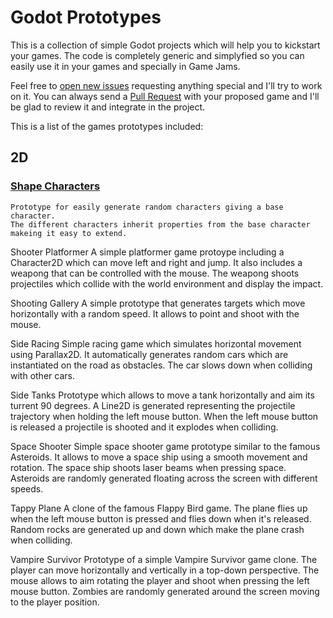 # Godot Prototypes

This is a collection of simple Godot projects which will help you to kickstart your games.
The code is completely generic and simplyfied so you can easily use it in your games and specially in Game Jams.

Feel free to [open new issues](https://github.com/rteijeiro/Godot-Prototypes/issues) requesting anything special and I'll try to work on it.
You can always send a [Pull Request](https://github.com/rteijeiro/Godot-Prototypes/pulls) with your proposed game and I'll be glad to review it and integrate in the project.

This is a list of the games prototypes included:
	
## 2D

### [Shape Characters](https://github.com/rteijeiro/Godot-Prototypes/tree/main/shape_characters)
	Prototype for easily generate random characters giving a base character.
	The different characters inherit properties from the base character makeing it easy to extend.
	
Shooter Platformer
	A simple platformer game protoype including a Character2D which can move left and right and jump.
	It also includes a weapong that can be controlled with the mouse.
	The weapong shoots projectiles which collide with the world environment and display the impact.
	
Shooting Gallery
	A simple prototype that generates targets which move horizontally with a random speed.
	It allows to point and shoot with the mouse.
	
Side Racing
	Simple racing game which simulates horizontal movement using Parallax2D.
	It automatically generates random cars which are instantiated on the road as obstacles.
	The car slows down when colliding with other cars.
	
Side Tanks
	Prototype which allows to move a tank horizontally and aim its turrent 90 degrees.
	A Line2D is generated representing the projectile trajectory when holding the left mouse button.
	When the left mouse button is released a projectile is shooted and it explodes when colliding.
	
Space Shooter
	Simple space shooter game prototype similar to the famous Asteroids.
	It allows to move a space ship using a smooth movement and rotation.
	The space ship shoots laser beams when pressing space.
	Asteroids are randomly generated floating across the screen with different speeds.
	
Tappy Plane
	A clone of the famous Flappy Bird game.
	The plane flies up when the left mouse button is pressed and flies down when it's released.
	Random rocks are generated up and down which make the plane crash when colliding.
	
Vampire Survivor
	Prototype of a simple Vampire Survivor game clone.
	The player can move horizontally and vertically in a top-down perspective.
	The mouse allows to aim rotating the player and shoot when pressing the left mouse button.
	Zombies are randomly generated around the screen moving to the player position.
